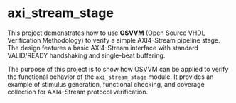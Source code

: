 # axi_stream_stage

This project demonstrates how to use **OSVVM** (Open Source VHDL Verification Methodology) to verify a simple AXI4-Stream pipeline stage. The design features a basic AXI4-Stream interface with standard VALID/READY handshaking and single-beat buffering.

The purpose of this project is to show how OSVVM can be applied to verify the functional behavior of the `axi_stream_stage` module. It provides an example of stimulus generation, functional checking, and coverage collection for AXI4-Stream protocol verification.
